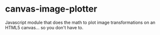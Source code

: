 # canvas-image-plotter
Javascript module that does the math to plot image transformations on an HTML5 canvas... so you don't have to.
